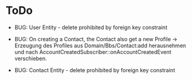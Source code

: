 ToDo
====
* BUG: User Entity - delete prohibited by foreign key constraint
  
* BUG: On creating a Contact, the Contact also get a new Profile 
  -> Erzeugung des Profiles aus Domain/Bbs/Contact:add herausnehmen und 
     nach AccountCreatedSubscriber::onAccountCreatedEvent verschieben.

* BUG: Contact Entity - delete prohibited by foreign key constraint